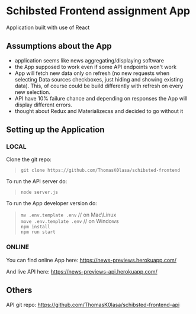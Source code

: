 # Schibsted Frontend assignment App
Application built with use of React

## Assumptions about the App
- application seems like news aggregating/displaying software
- the App supposed to work even if some API endpoints won't work
- App will fetch new data only on refresh (no new requests when selecting Data sources checkboxes, just hiding and showing existing data). This, of course could be build differently with refresh on every new selection.
- API have 10% failure chance and depending on responses the App will display different errors.
- thought about Redux and Materializecss and decided to go without it

## Setting up the Application

### LOCAL

Clone the git repo:
> `git clone https://github.com/ThomasK0lasa/schibsted-frontend`

To run the API server do:
> `node server.js`

To run the App developer version do:

> `mv .env.template .env` // on Mac\Linux<br>
> `move .env.template .env` // on Windows<br>
> `npm install`<br>
> `npm run start`

### ONLINE

You can find online App here:
https://news-previews.herokuapp.com/

And live API here:
https://news-previews-api.herokuapp.com/

## Others
API git repo: https://github.com/ThomasK0lasa/schibsted-frontend-api
